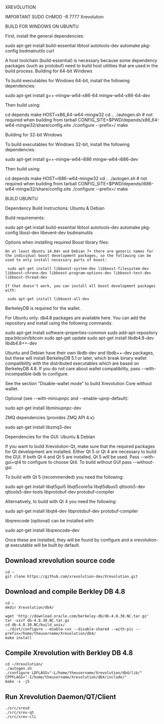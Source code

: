 XREVOLUTION

IMPORTANT SUDO CHMOD -R 7777 Xrevolution

BUILD FOR WINDOWS ON UBUNTU

First, install the general dependencies:

sudo apt-get install build-essential libtool autotools-dev automake pkg-config bsdmainutils curl

A host toolchain (build-essential) is necessary because some dependency packages (such as protobuf) need to build host utilities that are used in the build process.
Building for 64-bit Windows

To build executables for Windows 64-bit, install the following dependencies:

sudo apt-get install g++-mingw-w64-x86-64 mingw-w64-x86-64-dev

Then build using:

cd depends
make HOST=x86_64-w64-mingw32
cd ..
./autogen.sh # not required when building from tarball
CONFIG_SITE=$PWD/depends/x86_64-w64-mingw32/share/config.site ./configure --prefix=/
make

Building for 32-bit Windows

To build executables for Windows 32-bit, install the following dependencies:

sudo apt-get install g++-mingw-w64-i686 mingw-w64-i686-dev 

Then build using:

cd depends
make HOST=i686-w64-mingw32
cd ..
./autogen.sh # not required when building from tarball
CONFIG_SITE=$PWD/depends/i686-w64-mingw32/share/config.site ./configure --prefix=/
make


BUILD UBUNTU

Dependency Build Instructions: Ubuntu & Debian

Build requirements:

sudo apt-get install build-essential libtool autotools-dev automake pkg-config libssl-dev libevent-dev bsdmainutils

Options when installing required Boost library files:

    On at least Ubuntu 14.04+ and Debian 7+ there are generic names for the individual boost development packages, so the following can be used to only install necessary parts of boost:

     sudo apt-get install libboost-system-dev libboost-filesystem-dev libboost-chrono-dev libboost-program-options-dev libboost-test-dev libboost-thread-dev

    If that doesn't work, you can install all boost development packages with:

     sudo apt-get install libboost-all-dev

BerkeleyDB is required for the wallet.

For Ubuntu only: db4.8 packages are available here. You can add the repository and install using the following commands:

sudo apt-get install software-properties-common
sudo add-apt-repository ppa:bitcoin/bitcoin
sudo apt-get update
sudo apt-get install libdb4.8-dev libdb4.8++-dev

Ubuntu and Debian have their own libdb-dev and libdb++-dev packages, but these will install BerkeleyDB 5.1 or later, which break binary wallet compatibility with the distributed executables which are based on BerkeleyDB 4.8. If you do not care about wallet compatibility, pass --with-incompatible-bdb to configure.

See the section "Disable-wallet mode" to build Xrevolution Core without wallet.

Optional (see --with-miniupnpc and --enable-upnp-default):

sudo apt-get install libminiupnpc-dev

ZMQ dependencies (provides ZMQ API 4.x):

sudo apt-get install libzmq3-dev

Dependencies for the GUI: Ubuntu & Debian

If you want to build Xrevolution-Qt, make sure that the required packages for Qt development are installed. Either Qt 5 or Qt 4 are necessary to build the GUI. If both Qt 4 and Qt 5 are installed, Qt 5 will be used. Pass --with-gui=qt4 to configure to choose Qt4. To build without GUI pass --without-gui.

To build with Qt 5 (recommended) you need the following:

sudo apt-get install libqt5gui5 libqt5core5a libqt5dbus5 qttools5-dev qttools5-dev-tools libprotobuf-dev protobuf-compiler

Alternatively, to build with Qt 4 you need the following:

sudo apt-get install libqt4-dev libprotobuf-dev protobuf-compiler

libqrencode (optional) can be installed with:

sudo apt-get install libqrencode-dev

Once these are installed, they will be found by configure and a xrevolution-qt executable will be built by default.

Download xrevolution source code
----------------------------
```
cd ~
git clone https://github.com/xrevolution-dev/Xrevolution.git
```

Download and compile Berkley DB 4.8
-----------------------------------
```
cd ~
mkdir Xrevolution/db4/

wget 'http://download.oracle.com/berkeley-db/db-4.8.30.NC.tar.gz'
tar -xzvf db-4.8.30.NC.tar.gz
cd db-4.8.30.NC/build_unix/
../dist/configure --enable-cxx --disable-shared --with-pic --prefix=/home/theusername/Xrevolution/db4/
make install
```

Compile Xrevolution with Berkley DB 4.8
-----------------------------------
```
cd ~/Xrevolution/
./autogen.sh
./configure LDFLAGS="-L/home/theusername/Xrevolution/db4/lib/" CPPFLAGS="-I/home/theusername/Xrevolution/db4/include/"
make -s -j5
```

Run Xrevolution Daemon/QT/Client
----------------------------
```
./src/xrevd
./src/xrev-qt
./src/xrev-cli
